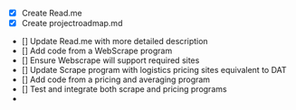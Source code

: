 - [x] Create Read.me
- [x] Create projectroadmap.md
- [] Update Read.me with more detailed description
- [] Add code from a WebScrape program
- [] Ensure Webscrape will support required sites
- [] Update Scrape program with logistics pricing sites equivalent to DAT
- [] Add code from a pricing and averaging program
- [] Test and integrate both scrape and pricing programs
- 
